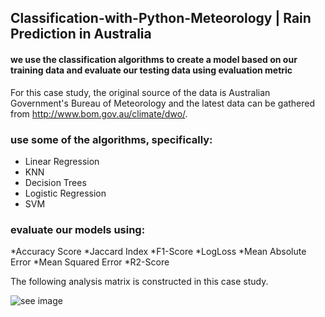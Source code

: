 ## Classification-with-Python-Meteorology | Rain Prediction in Australia

#### we use the classification algorithms to create a model based on our training data and evaluate our testing data using evaluation metric
For this case study, the original source of the data is Australian Government's Bureau of Meteorology and the latest data can be gathered from http://www.bom.gov.au/climate/dwo/.

### use some of the algorithms, specifically:

* Linear Regression
* KNN
* Decision Trees
* Logistic Regression
* SVM

### evaluate our models using:

*Accuracy Score
*Jaccard Index
*F1-Score
*LogLoss
*Mean Absolute Error
*Mean Squared Error
*R2-Score

The following analysis matrix is constructed in this case study.

![see image](https://github.com/fahadmhd/Rain-Prediction-in-Australia--Classification-with-Python--for-Meteorology/blob/main/analysis.png?raw=true)
